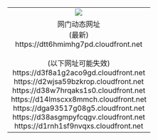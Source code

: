 ﻿<table>
  <tr></tr>
  <tr><td colspan=2 align=center><img src="https://dtt6hmimhg7pd.cloudfront.net/Up/oGate.jpg" /></td></tr>
  <tr><td colspan=2 align=center>网门动态网址<br/>(最新)
<br>https://dtt6hmimhg7pd.cloudfront.net
<br/><br/>(以下网址可能失效)
<br>https://d3f8a1g2aco9gd.cloudfront.net
<br>https://d2wjsa59bzkrop.cloudfront.net
<br>https://d38w7hrqaks1s0.cloudfront.net
<br>https://d14lmscxx8mmch.cloudfront.net
<br>https://dga93517g08g5.cloudfront.net
<br>https://d38asgmpyfcqgv.cloudfront.net
<br>https://d1rnh1sf9nvqxs.cloudfront.net
    </td>
  </tr>
</table>
